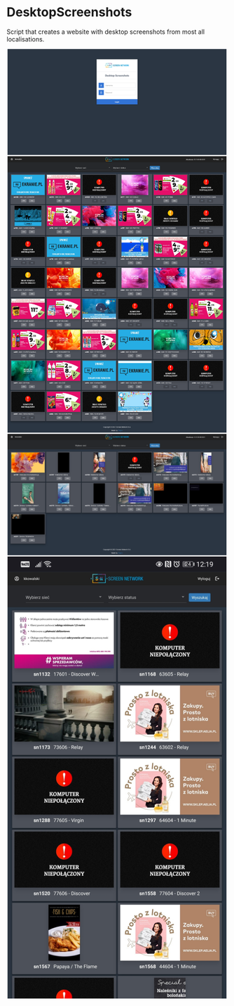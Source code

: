 # DesktopScreenshots
Script that creates a website with desktop screenshots from most all localisations. 
<p align="center">
  <img src="https://github.com/KonkowIT/DesktopScreenshots/blob/main/img/login.png" width="500"></br>
  <img src="https://github.com/KonkowIT/DesktopScreenshots/blob/main/img/logged_1.png" width="500"></br>
  <img src="https://github.com/KonkowIT/DesktopScreenshots/blob/main/img/logged_2.png" width="500"></br>
  <img src="https://github.com/KonkowIT/DesktopScreenshots/blob/main/img/mobile.jpg" width="500">
</p>
